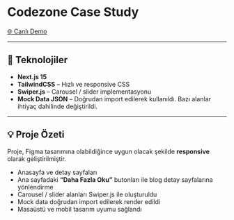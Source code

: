 # Codezone Case Study

[🌐 Canlı Demo](https://casecodezone.netlify.app/)

---

## 📌 Teknolojiler

- **Next.js 15**  
- **TailwindCSS** – Hızlı ve responsive CSS  
- **Swiper.js** – Carousel / slider implementasyonu  
- **Mock Data JSON** – Doğrudan import edilerek kullanıldı. Bazı alanlar ihtiyaç dahilinde değiştirildi.

---

## 💡 Proje Özeti

Proje, Figma tasarımına olabildiğince uygun olacak şekilde **responsive** olarak geliştirilmiştir.  

- Anasayfa ve detay sayfaları
- Ana sayfadaki **“Daha Fazla Oku”** butonları ile blog detay sayfalarına yönlendirme
- Carousel / slider alanları Swiper.js ile oluşturuldu
- Mock data doğrudan import edilerek render edildi
- Masaüstü ve mobil tasarım uyumu sağlandı  
